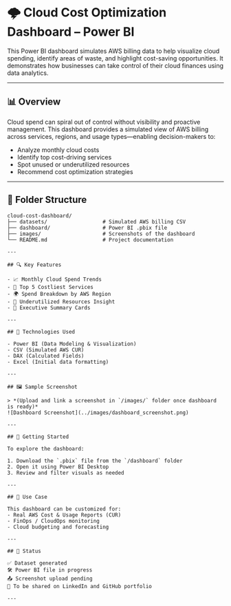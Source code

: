 # 🌩️ Cloud Cost Optimization Dashboard – Power BI

This Power BI dashboard simulates AWS billing data to help visualize cloud spending, identify areas of waste, and highlight cost-saving opportunities. It demonstrates how businesses can take control of their cloud finances using data analytics.

---

## 📊 Overview

Cloud spend can spiral out of control without visibility and proactive management. This dashboard provides a simulated view of AWS billing across services, regions, and usage types—enabling decision-makers to:

- Analyze monthly cloud costs
- Identify top cost-driving services
- Spot unused or underutilized resources
- Recommend cost optimization strategies

---

## 📁 Folder Structure
```text
cloud-cost-dashboard/
├── datasets/                  # Simulated AWS billing CSV
├── dashboard/                 # Power BI .pbix file
├── images/                    # Screenshots of the dashboard
└── README.md                  # Project documentation

---

## 🔍 Key Features

- 📈 Monthly Cloud Spend Trends  
- 📌 Top 5 Costliest Services  
- 🌍 Spend Breakdown by AWS Region  
- 🧠 Underutilized Resources Insight  
- 📑 Executive Summary Cards  

---

## 🧰 Technologies Used

- Power BI (Data Modeling & Visualization)  
- CSV (Simulated AWS CUR)  
- DAX (Calculated Fields)  
- Excel (Initial data formatting)  

---

## 🖼️ Sample Screenshot

> *(Upload and link a screenshot in `/images/` folder once dashboard is ready)*  
![Dashboard Screenshot](../images/dashboard_screenshot.png)

---

## 🚀 Getting Started

To explore the dashboard:

1. Download the `.pbix` file from the `/dashboard` folder  
2. Open it using Power BI Desktop  
3. Review and filter visuals as needed  

---

## 🧠 Use Case

This dashboard can be customized for:
- Real AWS Cost & Usage Reports (CUR)  
- FinOps / CloudOps monitoring  
- Cloud budgeting and forecasting  

---

## 📌 Status

✅ Dataset generated  
🛠️ Power BI file in progress  
📤 Screenshot upload pending  
🔗 To be shared on LinkedIn and GitHub portfolio  

---

